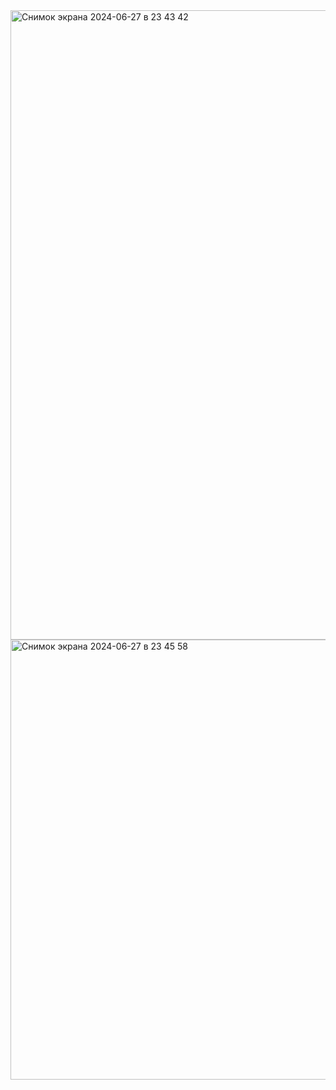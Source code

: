 <img width="1007" alt="Снимок экрана 2024-06-27 в 23 43 42" src="https://github.com/ischeglov/HW_docker/assets/127974199/90bcfc57-50c3-4638-b21b-8481b1303bc2">
<img width="704" alt="Снимок экрана 2024-06-27 в 23 45 58" src="https://github.com/ischeglov/HW_docker/assets/127974199/68d28fa3-cc78-451c-9390-ee97c86eaf45">
